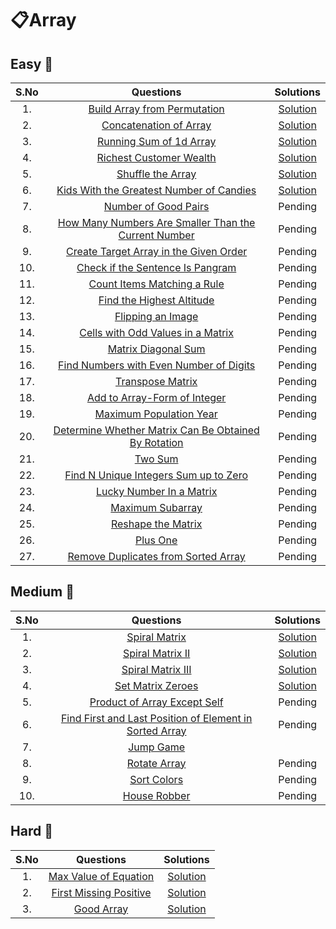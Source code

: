 # 📋Array
## Easy 🎯
| S.No | Questions | Solutions |
| :---: | :---: | :---: |
| 1. | [Build Array from Permutation](https://leetcode.com/problems/build-array-from-permutation/) | [Solution](https://github.com/mayanktyagi1709/Leetcode-Solutions-DSAwithKunal/blob/master/DSA%20Bootcamp-Solutions/01-arrays-soln/01-Easy/buildArray.cpp) |
| 2. | [Concatenation of Array](https://leetcode.com/problems/concatenation-of-array/) | [Solution](https://github.com/mayanktyagi1709/Leetcode-Solutions-DSAwithKunal/blob/master/DSA%20Bootcamp-Solutions/01-arrays-soln/01-Easy/getConcatenation.cpp) |
| 3. | [Running Sum of 1d Array](https://leetcode.com/problems/running-sum-of-1d-array/) | [Solution](https://github.com/mayanktyagi1709/Leetcode-Solutions-DSAwithKunal/blob/master/DSA%20Bootcamp-Solutions/01-arrays-soln/01-Easy/runningSum.cpp) |
| 4. | [Richest Customer Wealth](https://leetcode.com/problems/richest-customer-wealth/) | [Solution](https://github.com/mayanktyagi1709/Leetcode-Solutions-DSAwithKunal/blob/master/DSA%20Bootcamp-Solutions/01-arrays-soln/01-Easy/maximumWealth.cpp) |
| 5. | [Shuffle the Array](https://leetcode.com/problems/shuffle-the-array/) | [Solution](https://github.com/mayanktyagi1709/Leetcode-Solutions-DSAwithKunal/blob/master/DSA%20Bootcamp-Solutions/01-arrays-soln/01-Easy/shuffle.cpp) |
| 6. | [Kids With the Greatest Number of Candies](https://leetcode.com/problems/kids-with-the-greatest-number-of-candies/) | [Solution](https://github.com/mayanktyagi1709/Leetcode-Solutions-DSAwithKunal/blob/master/DSA%20Bootcamp-Solutions/01-arrays-soln/01-Easy/kidsWithCandies.cpp) |
| 7. | [Number of Good Pairs](https://leetcode.com/problems/number-of-good-pairs/) | Pending |
| 8. | [How Many Numbers Are Smaller Than the Current Number](https://leetcode.com/problems/how-many-numbers-are-smaller-than-the-current-number/) | Pending |
| 9. | [Create Target Array in the Given Order](https://leetcode.com/problems/create-target-array-in-the-given-order/) | Pending |
| 10. | [Check if the Sentence Is Pangram](https://leetcode.com/problems/check-if-the-sentence-is-pangram/) | Pending |
| 11. | [Count Items Matching a Rule](https://leetcode.com/problems/count-items-matching-a-rule/) | Pending |
| 12. | [Find the Highest Altitude](https://leetcode.com/problems/find-the-highest-altitude/) | Pending |
| 13. | [Flipping an Image](https://leetcode.com/problems/flipping-an-image/) | Pending |
| 14. | [Cells with Odd Values in a Matrix](https://leetcode.com/problems/cells-with-odd-values-in-a-matrix/) | Pending |
| 15. | [Matrix Diagonal Sum](https://leetcode.com/problems/matrix-diagonal-sum/) | Pending |
| 16. | [Find Numbers with Even Number of Digits](https://leetcode.com/problems/find-numbers-with-even-number-of-digits/) | Pending |
| 17. | [Transpose Matrix](https://leetcode.com/problems/transpose-matrix/) | Pending |
| 18. | [Add to Array-Form of Integer](https://leetcode.com/problems/add-to-array-form-of-integer/) | Pending |
| 19. | [Maximum Population Year](https://leetcode.com/problems/maximum-population-year/) | Pending |
| 20. | [Determine Whether Matrix Can Be Obtained By Rotation](https://leetcode.com/problems/determine-whether-matrix-can-be-obtained-by-rotation/) | Pending |
| 21. | [Two Sum](https://leetcode.com/problems/two-sum/) | Pending |
| 22. | [Find N Unique Integers Sum up to Zero](https://leetcode.com/problems/find-n-unique-integers-sum-up-to-zero/) | Pending |
| 23. | [Lucky Number In a Matrix](https://leetcode.com/problems/lucky-numbers-in-a-matrix/) | Pending |
| 24. | [Maximum Subarray](https://leetcode.com/problems/maximum-subarray/) | Pending |
| 25. | [Reshape the Matrix](https://leetcode.com/problems/reshape-the-matrix/) | Pending |
| 26. | [Plus One](https://leetcode.com/problems/plus-one/) | Pending |
| 27. | [Remove Duplicates from Sorted Array](https://leetcode.com/problems/remove-duplicates-from-sorted-array/) | Pending |

## Medium 🎯
| S.No | Questions | Solutions |
| :---: | :---: | :---: |
| 1. | [Spiral Matrix](https://leetcode.com/problems/spiral-matrix/) | [Solution](https://github.com/mayanktyagi1709/Leetcode-Solutions-DSAwithKunal/blob/master/DSA%20Bootcamp-Solutions/01-arrays-soln/02-Medium/spiralOrder.cpp) |
| 2. | [Spiral Matrix II](https://leetcode.com/problems/spiral-matrix-ii/) | [Solution](https://github.com/mayanktyagi1709/Leetcode-Solutions-DSAwithKunal/blob/master/DSA%20Bootcamp-Solutions/01-arrays-soln/02-Medium/generateMatrix.cpp) |
| 3. | [Spiral Matrix III](https://leetcode.com/problems/spiral-matrix-iii/) | [Solution](https://github.com/mayanktyagi1709/Leetcode-Solutions-DSAwithKunal/blob/master/DSA%20Bootcamp-Solutions/01-arrays-soln/02-Medium/spiralMatrixIII.cpp) |
| 4. | [Set Matrix Zeroes](https://leetcode.com/problems/set-matrix-zeroes/) | [Solution](https://github.com/mayanktyagi1709/Leetcode-Solutions-DSAwithKunal/blob/master/DSA%20Bootcamp-Solutions/01-arrays-soln/02-Medium/setZeroes.cpp) |
| 5. | [Product of Array Except Self](https://leetcode.com/problems/product-of-array-except-self/) | Pending |
| 6. | [Find First and Last Position of Element in Sorted Array](https://leetcode.com/problems/find-first-and-last-position-of-element-in-sorted-array/) | Pending |
| 7. | [Jump Game](https://leetcode.com/problems/jump-game/) || Pending |
| 8. | [Rotate Array](https://leetcode.com/problems/rotate-array/) | Pending |
| 9. | [Sort Colors](https://leetcode.com/problems/sort-colors/) | Pending |
| 10. | [House Robber](https://leetcode.com/problems/house-robber/) | Pending |

## Hard 🎯
| S.No | Questions | Solutions |
| :---: | :---: | :---: |
| 1. | [Max Value of Equation](https://leetcode.com/problems/max-value-of-equation/) | [Solution](https://github.com/mayanktyagi1709/Leetcode-Solutions-DSAwithKunal/blob/master/DSA%20Bootcamp-Solutions/01-arrays-soln/03-Hard/findMaxValueOfEquation.cpp) |
| 2. | [First Missing Positive](https://leetcode.com/problems/first-missing-positive/) | [Solution](https://github.com/mayanktyagi1709/Leetcode-Solutions-DSAwithKunal/blob/master/DSA%20Bootcamp-Solutions/01-arrays-soln/03-Hard/firstMissingPositive.cpp) |
| 3. | [Good Array](https://leetcode.com/problems/check-if-it-is-a-good-array/) | [Solution](https://github.com/mayanktyagi1709/Leetcode-Solutions-DSAwithKunal/blob/master/DSA%20Bootcamp-Solutions/01-arrays-soln/03-Hard/isGoodArray.cpp) |

